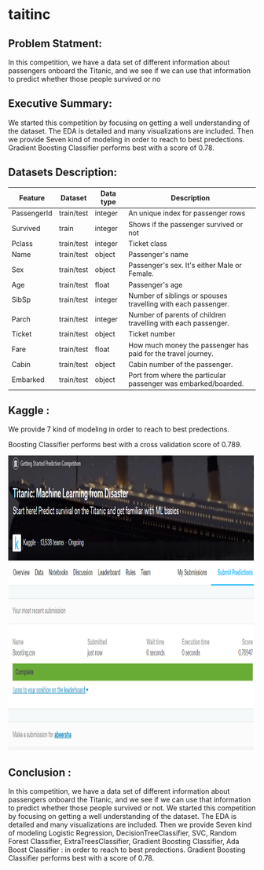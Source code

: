 # taitinc

## Problem Statment:
In this competition, we have a data set of different information about passengers onboard the Titanic, and we see if we can use that information to predict whether those people survived or no


## Executive Summary:
We started this competition by focusing on getting a well understanding of the dataset. The EDA is detailed and many visualizations are included. Then we provide Seven kind of modeling in order to reach to best predections. Gradient Boosting Classifier performs best with a score of 0.78.


## Datasets Description:
|Feature | Dataset |Data type | Description |
|---|---|---|---|
|PassengerId  | train/test|integer| An unique index for passenger rows|
|Survived |train|integer| Shows if the passenger survived or not|
|Pclass |train/test|integer|Ticket class|
|Name |train/test|object|Passenger's name|
|Sex |train/test|object|Passenger's sex. It's either Male or Female. |
|Age |train/test|float|Passenger's age|
|SibSp |train/test| integer|Number of siblings or spouses travelling with each passenger.|
|Parch  |train/test|integer|Number of parents of children travelling with each passenger.|
|Ticket  |train/test| object|Ticket number |
|Fare  |train/test|float|How much money the passenger has paid for the travel journey.|
|Cabin  |train/test|object|Cabin number of the passenger.|
|Embarked |train/test| object|Port from where the particular passenger was embarked/boarded.|

## Kaggle :
<p>We provide 7 kind of modeling in order to reach to best predections.</p>
<p>Boosting Classifier performs best with a cross validation score of 0.789.</p> 
<img src="image.png" alt="boosting result" width="500" height="600">

## Conclusion :
In this competition, we have a data set of different information about passengers onboard the Titanic, and we see if we can use that information to predict whether those people survived or not. We started this competition by focusing on getting a well understanding of the dataset. The EDA is detailed and many visualizations are included. Then we provide Seven kind of modeling Logistic Regression, DecisionTreeClassifier, SVC, Random Forest Classifier, ExtraTreesClassifier, Gradient Boosting Classifier, Ada Boost Classifier :
in order to reach to best predections. Gradient Boosting Classifier performs best with a score of 0.78.
